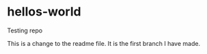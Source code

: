 # hellos-world
Testing repo

This is a change to the readme file. It is the first branch I have made.
